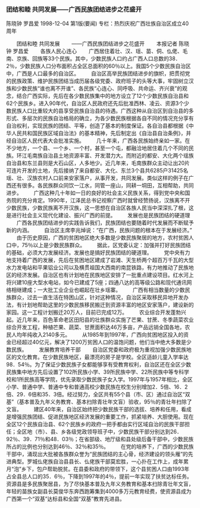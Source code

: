 ### 团结和睦  共同发展——广西民族团结进步之花盛开
陈晓钟  罗昌爱
1998-12-04
第1版(要闻)
专栏：热烈庆祝广西壮族自治区成立40周年

　　团结和睦  共同发展
　　——广西民族团结进步之花盛开
　　本报记者  陈晓钟  罗昌爱
　　各族人民心连心
　　广西居住着壮、汉、瑶、苗、侗、仫佬、毛南、京族、回族等33个民族。其中，少数民族人口约占广西人口总数的38．2％，少数民族人口分布面积占全区总面积的60％以上。我国5个少数民族自治区中，广西是人口最多的自治区。
　　自治区高举民族团结进步的旗帜，把贯彻党的民族政策、维护民族团结当成历届各级党委、政府班子的头等大事，牢固树立汉族和少数民族“谁也离不开谁”、各民族“心连心、同呼吸、共命运、齐兴衰”的观念，结合广西实际，先后在各少数民族集中的地方设立了12个少数民族自治县和62个民族乡。进入90年代，自治区人民政府还先后批准西林、凌云、资源3个少数民族人口比重较大的县享受民族自治县的待遇。广西这种从自治区到自治县的多形式、多层次的民族自治格局的确立，为各少数民族根据各自不同的情况充分享有自治权利，实现民族的团结、平等，创造了基本的制度保证。各自治县都根据《中华人民共和国民族区域自治法》的基本精神，先后制定出《自治县自治条例》，并经自治区人民代表大会批准实施。
　　几十年来，广西各民族始终亲如一家。在不少地方，一个县、一个乡、一个村，甚至一个屯，都融洽地居住着几个不同的民族。环江毛南族自治县土地资源丰富、开发潜力大。而附近的都安、大化两个瑶族自治县和东兰县则是大石山区，人多地少。近几年来，毛南族群众主动让出20片可连片开发的土地，先后接纳了来自都安、大化、东兰3个县共6285户31425名瑶、壮、汉族农村人口前来安家落户，从事开发，共同发展。类似这样的例子在广西还有很多。各民族群众同饮一江水，同管一座山，同耕一垌田，互相帮助，共同进步。
　　广西这种几十年如一日的良好的社会主义民族关系，得到党中央和国务院的充分肯定。1990年，江泽民总书记视察广西时就曾经赞扬说，汉族离不开少数民族，少数民族离不开汉族，这一思想在自治区各族人民当中深深扎了根，这是进行社会主义现代化建设、振兴广西的前提。
　　发展也是民族团结的硬道理
　　广西各民族团结进步的实践告诉我们，民族团结也要随着时代发展而不断赋予新的内涵。
　　自治区主席李兆焯说：“在广西，民族问题的根本在于发展经济。”
　　由于历史原因，广西的贫困地区绝大多数是少数民族聚居的地方，农村贫困人口中，75％以上是少数民族群众。
　　据此，区党委认定：加强并打好民族团结的基础，必须大力发展经济。发展也是搞好民族团结的硬道理。
　　党中央有力地支持着广西的发展，先后在贫困地区建成了岩滩、天生桥两个超百万千瓦的大型水力发电站和平果铝业公司以及横贯祖国大西南的南昆铁路，有力地推动了民族地区的经济发展。自治区也有计划地在民族地区安排了一批重点建设项目。红水河上将兴建10座大型水电站，如今已建成了5座；四通八达的高等级公路和现代通讯网络相继建成；一大批工业企业也崛起在壮乡瑶寨。
　　广西有相当数量的少数民族群众，过去一直生活在特困山区，针对这种情况，自治区采取移民异地开发办法，有计划地帮助这里的少数民族移民搬迁到资源丰富的地区安家落户，建设新的家园。这一工程计划搬迁20万人，目前已完成12万。
　　农业综合开发蓬勃兴起。近几年来，百色革命老区田阳县的壮族群众实施了芒果、甘蔗、冬季蔬菜农业综合开发工程，种植芒果、蔬菜、甘蔗面积达46万多亩，产品远销全国各地，农民人均年纯收入2140多元。
　　从1985年到1997年，广西向贫困地区投入的资金已经超过40亿元，解决了1200万贫困人口的温饱问题，他们当中绝大多数是少数民族。
　　发展教育培养干部
　　自治区党委和政府极为重视加强少数民族地区的文化教育。在少数民族地区，最漂亮的房子是学校。全区适龄儿童入学率达98．54％。为了保证少数民族子女都能够享有受教育权利，自治区还在全区少数民族集中地方先后设置了102所民族小学、39所民族中学、22所民族中等专科学校和1所民族高等学院，优先录取少数民族子女入学。1997年与1957年相比，全区小学、普通中学、普通中专和普通高校少数民族在校生分别增加2．5倍、16．2倍、29．6倍和35．3倍。经过努力，全区共有55个县（市、区）通过自治区“双基”（基本普及九年义务教育、基本扫除青壮年文盲）验收，95％的青壮年扫除了文盲。
　　建区40年来，自治区始终把少数民族干部的选拔、培养和任用，看成是增强民族团结、促进民族地区经济发展的重要工作，抓紧培养、大胆使用。现在全区12个民族自治县、62个民族乡的政府一把手都由实行区域自治的民族干部担任；全区地（市）、县、乡各级党政领导班子中，少数民族干部分别达到26．92％、39．71％和48．03％；在省部级、地厅级和县处级后备干部中，少数民族所占的比例也分别达到46％、32％和35％。
　　在党的培养下，广西的少数民族干部中，涌现出大批被各族群众誉为“民族团结的主心骨，经济建设的领头雁”的先进典型。罗城仫佬族自治县县长、仫佬族干部莫宏胜，一心扑在工作上，成年累月“泡”乡下，包户帮助脱贫。在县委和政府的带领下，这个县贫困人口由1993年占全县总人口的35．6％，下降到1997年的4％，提前一年实现了扶贫达标任务。资源县是多民族聚居县，为了尽快基本普及九年义务教育和基本扫除青壮年文盲，年轻的苗族女副县长莫俊华东奔西跑筹集到4000多万元教育经费，使资源县成为广西第一个“双基”达标县和全国“双基”教育先进县。
